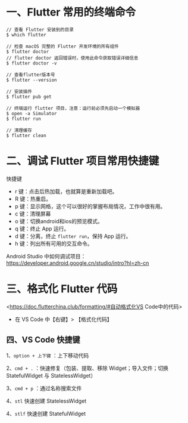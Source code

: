 
# 一、Flutter 常用的终端命令

```
// 查看 Flutter 安装到的目录
$ which flutter

// 检查 macOS 完整的 Flutter 开发环境的所有组件
$ flutter doctor
// flutter doctor 返回错误时，使用此命令获取错误详细信息 
$ flutter doctor -v

// 查看flutter版本号
$ flutter --version

// 安装插件
$ flutter pub get

// 终端运行 flutter 项目，注意：运行前必须先启动一个模拟器
$ open -a Simulator
$ flutter run

// 清理缓存
$ flutter clean
```

# 二、调试 Flutter 项目常用快捷键

快捷键
* r 键：点击后热加载，也就算是重新加载吧。
* R 键：热重启。
* p 键：显示网格，这个可以很好的掌握布局情况，工作中很有用。
* c 键：清理屏幕
* o 键：切换android和ios的预览模式。
* q 键：终止 App 运行。
* d 键：分离，终止 `flutter run`，保持 App 运行。
* h 键：列出所有可用的交互命令。

 Android Studio 中如何调试项目：<https://developer.android.google.cn/studio/intro?hl=zh-cn>


# 三、格式化 Flutter 代码

<https://doc.flutterchina.club/formatting/#自动格式化VS Code中的代码>

* 在 VS Code 中【右键】> 【格式化代码】


## 四、VS Code 快捷键

1、`option + 上下键` ：上下移动代码

2、`cmd + .` ：快速修复（包装、提取、移除 Widget；导入文件；切换 StatefulWidget 与 StatelessWidget）

3、`cmd + p` ：通过名称搜索文件

4、`stl` 快速创建 StatelessWidget

4、`stlf` 快速创建 StatefulWidget
